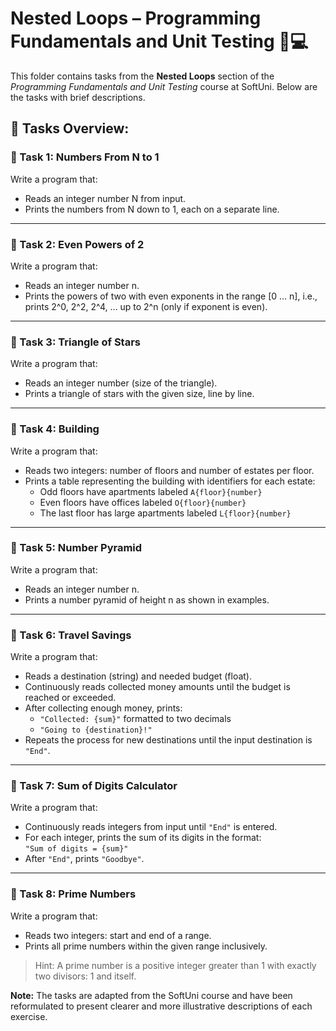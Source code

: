 # Nested Loops – Programming Fundamentals and Unit Testing 🧑💻

This folder contains tasks from the **Nested Loops** section of the _Programming Fundamentals and Unit Testing_ course at SoftUni. Below are the tasks with brief descriptions.

## 🔧 Tasks Overview:

### 📝 Task 1: Numbers From N to 1  
Write a program that:  
- Reads an integer number N from input.  
- Prints the numbers from N down to 1, each on a separate line.

---

### 📝 Task 2: Even Powers of 2  
Write a program that:  
- Reads an integer number n.  
- Prints the powers of two with even exponents in the range [0 … n], i.e.,  
  prints 2^0, 2^2, 2^4, … up to 2^n (only if exponent is even).

---

### 📝 Task 3: Triangle of Stars  
Write a program that:  
- Reads an integer number (size of the triangle).  
- Prints a triangle of stars with the given size, line by line.

---

### 📝 Task 4: Building  
Write a program that:  
- Reads two integers: number of floors and number of estates per floor.  
- Prints a table representing the building with identifiers for each estate:  
  - Odd floors have apartments labeled `A{floor}{number}`  
  - Even floors have offices labeled `O{floor}{number}`  
  - The last floor has large apartments labeled `L{floor}{number}`

---

### 📝 Task 5: Number Pyramid  
Write a program that:  
- Reads an integer number n.  
- Prints a number pyramid of height n as shown in examples.

---

### 📝 Task 6: Travel Savings  
Write a program that:  
- Reads a destination (string) and needed budget (float).  
- Continuously reads collected money amounts until the budget is reached or exceeded.  
- After collecting enough money, prints:  
  - `"Collected: {sum}"` formatted to two decimals  
  - `"Going to {destination}!"`  
- Repeats the process for new destinations until the input destination is `"End"`.

---

### 📝 Task 7: Sum of Digits Calculator  
Write a program that:  
- Continuously reads integers from input until `"End"` is entered.  
- For each integer, prints the sum of its digits in the format:  
  `"Sum of digits = {sum}"`  
- After `"End"`, prints `"Goodbye"`.

---

### 📝 Task 8: Prime Numbers  
Write a program that:  
- Reads two integers: start and end of a range.  
- Prints all prime numbers within the given range inclusively.

> Hint: A prime number is a positive integer greater than 1 with exactly two divisors: 1 and itself.

**Note:** The tasks are adapted from the SoftUni course and have been reformulated to present clearer and more illustrative descriptions of each exercise.

